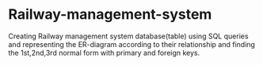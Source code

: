 # Railway-management-system
Creating Railway management system database(table) using SQL queries and representing the ER-diagram according to their relationship and finding the 1st,2nd,3rd normal form with primary and foreign keys.
